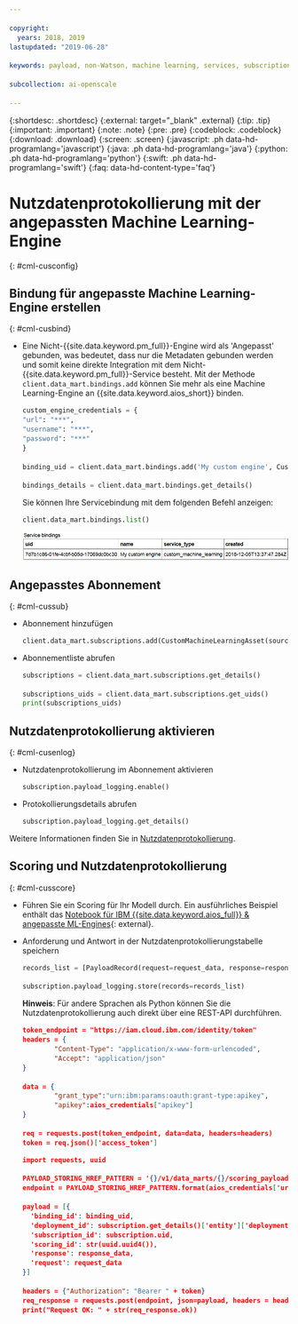 ```yaml
---

copyright:
  years: 2018, 2019
lastupdated: "2019-06-28"

keywords: payload, non-Watson, machine learning, services, subscription

subcollection: ai-openscale

---
```


{:shortdesc: .shortdesc}
{:external: target="_blank" .external}
{:tip: .tip}
{:important: .important}
{:note: .note}
{:pre: .pre}
{:codeblock: .codeblock}
{:download: .download}
{:screen: .screen}
{:javascript: .ph data-hd-programlang='javascript'}
{:java: .ph data-hd-programlang='java'}
{:python: .ph data-hd-programlang='python'}
{:swift: .ph data-hd-programlang='swift'}
{:faq: data-hd-content-type='faq'}

# Nutzdatenprotokollierung mit der angepassten Machine Learning-Engine
{: #cml-cusconfig}

## Bindung für angepasste Machine Learning-Engine erstellen
{: #cml-cusbind}

- Eine Nicht-{{site.data.keyword.pm_full}}-Engine wird als 'Angepasst' gebunden, was bedeutet, dass nur die Metadaten gebunden werden und somit keine direkte Integration mit dem Nicht-{{site.data.keyword.pm_full}}-Service besteht. Mit der Methode `client.data_mart.bindings.add` können Sie mehr als eine Machine Learning-Engine an {{site.data.keyword.aios_short}} binden.

    ```python
    custom_engine_credentials = {
    "url": "***",
    "username": "***",
    "password": "***"
    }

    binding_uid = client.data_mart.bindings.add('My custom engine', CustomMachineLearningInstance(custom_engine_credentials))

    bindings_details = client.data_mart.bindings.get_details()
    ```
  Sie können Ihre Servicebindung mit dem folgenden Befehl anzeigen:

    ```python
    client.data_mart.bindings.list()
    ```

    ![Generische ML-Bindung](images/ml-generic-bind.png)

## Angepasstes Abonnement
{: #cml-cussub}

- Abonnement hinzufügen

    ```python
    client.data_mart.subscriptions.add(CustomMachineLearningAsset(source_uid='action', binding_uid=binding_uid, prediction_column='predictedActionLabel'))
    ```

- Abonnementliste abrufen

    ```python
    subscriptions = client.data_mart.subscriptions.get_details()

    subscriptions_uids = client.data_mart.subscriptions.get_uids()
    print(subscriptions_uids)
    ```

## Nutzdatenprotokollierung aktivieren
{: #cml-cusenlog}

- Nutzdatenprotokollierung im Abonnement aktivieren

    ```python
    subscription.payload_logging.enable()
    ```

- Protokollierungsdetails abrufen

    ```python
    subscription.payload_logging.get_details()
    ```

Weitere Informationen finden Sie in [Nutzdatenprotokollierung]().

## Scoring und Nutzdatenprotokollierung
{: #cml-cusscore}

- Führen Sie ein Scoring für Ihr Modell durch. Ein ausführliches Beispiel enthält das [Notebook für IBM {{site.data.keyword.aios_full}} & angepasste ML-Engines](https://github.com/pmservice/ai-openscale-tutorials/blob/master/notebooks/AI%20OpenScale%20and%20Custom%20ML%20Engine.ipynb){: external}.

- Anforderung und Antwort in der Nutzdatenprotokollierungstabelle speichern

    ```python
    records_list = [PayloadRecord(request=request_data, response=response_data, response_time=response_time), PayloadRecord(request=request_data, response=response_data, response_time=response_time)]

    subscription.payload_logging.store(records=records_list)
    ```
    **Hinweis**: Für andere Sprachen als Python können Sie die Nutzdatenprotokollierung auch direkt über eine REST-API durchführen.

    ```json
    token_endpoint = "https://iam.cloud.ibm.com/identity/token"
    headers = {
            "Content-Type": "application/x-www-form-urlencoded",
            "Accept": "application/json"
    }

    data = {
            "grant_type":"urn:ibm:params:oauth:grant-type:apikey",
            "apikey":aios_credentials["apikey"]
    }

    req = requests.post(token_endpoint, data=data, headers=headers)
    token = req.json()['access_token']
    ```

    ```json
    import requests, uuid

    PAYLOAD_STORING_HREF_PATTERN = '{}/v1/data_marts/{}/scoring_payloads'
    endpoint = PAYLOAD_STORING_HREF_PATTERN.format(aios_credentials['url'], aios_credentials['data_mart_id'])

    payload = [{
      'binding_id': binding_uid,
      'deployment_id': subscription.get_details()['entity']['deployments'][0]['deployment_id'],
      'subscription_id': subscription.uid,
      'scoring_id': str(uuid.uuid4()),
      'response': response_data,
      'request': request_data
    }]

    headers = {"Authorization": "Bearer " + token}
    req_response = requests.post(endpoint, json=payload, headers = headers)
    print("Request OK: " + str(req_response.ok))
    ```

